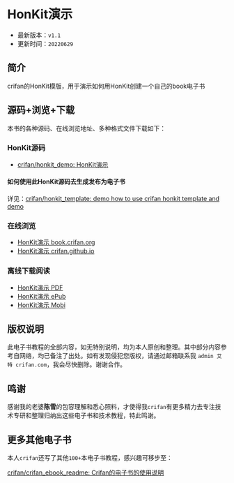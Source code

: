 # HonKit演示

* 最新版本：`v1.1`
* 更新时间：`20220629`

## 简介

crifan的HonKit模版，用于演示如何用HonKit创建一个自己的book电子书

## 源码+浏览+下载

本书的各种源码、在线浏览地址、多种格式文件下载如下：

### HonKit源码

* [crifan/honkit_demo: HonKit演示](https://gitee.com/crifan/honkit_demo)

#### 如何使用此HonKit源码去生成发布为电子书

详见：[crifan/honkit_template: demo how to use crifan honkit template and demo](https://github.com/crifan/honkit_template)

### 在线浏览

* [HonKit演示 book.crifan.org](https://book.crifan.org/books/honkit_demo/website)
* [HonKit演示 crifan.github.io](https://crifan.github.io/honkit_demo/website)

### 离线下载阅读

* [HonKit演示 PDF](https://book.crifan.org/books/honkit_demo/pdf/honkit_demo.pdf)
* [HonKit演示 ePub](https://book.crifan.org/books/honkit_demo/epub/honkit_demo.epub)
* [HonKit演示 Mobi](https://book.crifan.org/books/honkit_demo/mobi/honkit_demo.mobi)

## 版权说明

此电子书教程的全部内容，如无特别说明，均为本人原创和整理。其中部分内容参考自网络，均已备注了出处。如有发现侵犯您版权，请通过邮箱联系我 `admin 艾特 crifan.com`，我会尽快删除。谢谢合作。

## 鸣谢

感谢我的老婆**陈雪**的包容理解和悉心照料，才使得我`crifan`有更多精力去专注技术专研和整理归纳出这些电子书和技术教程，特此鸣谢。

## 更多其他电子书

本人`crifan`还写了其他`100+`本电子书教程，感兴趣可移步至：

[crifan/crifan_ebook_readme: Crifan的电子书的使用说明](https://github.com/crifan/crifan_ebook_readme)
